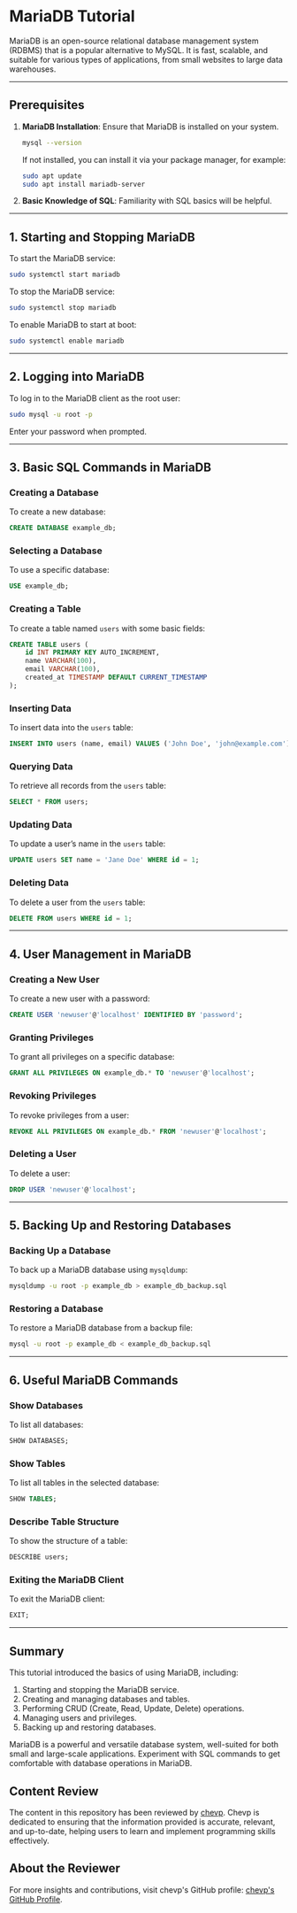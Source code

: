 
# MariaDB Tutorial

MariaDB is an open-source relational database management system (RDBMS) that is a popular alternative to MySQL. It is fast, scalable, and suitable for various types of applications, from small websites to large data warehouses.

---

## Prerequisites

1. **MariaDB Installation**: Ensure that MariaDB is installed on your system.
    ```bash
    mysql --version
    ```
    If not installed, you can install it via your package manager, for example:
    ```bash
    sudo apt update
    sudo apt install mariadb-server
    ```

2. **Basic Knowledge of SQL**: Familiarity with SQL basics will be helpful.

---

## 1. Starting and Stopping MariaDB

To start the MariaDB service:

```bash
sudo systemctl start mariadb
```

To stop the MariaDB service:

```bash
sudo systemctl stop mariadb
```

To enable MariaDB to start at boot:

```bash
sudo systemctl enable mariadb
```

---

## 2. Logging into MariaDB

To log in to the MariaDB client as the root user:

```bash
sudo mysql -u root -p
```

Enter your password when prompted.

---

## 3. Basic SQL Commands in MariaDB

### Creating a Database

To create a new database:

```sql
CREATE DATABASE example_db;
```

### Selecting a Database

To use a specific database:

```sql
USE example_db;
```

### Creating a Table

To create a table named `users` with some basic fields:

```sql
CREATE TABLE users (
    id INT PRIMARY KEY AUTO_INCREMENT,
    name VARCHAR(100),
    email VARCHAR(100),
    created_at TIMESTAMP DEFAULT CURRENT_TIMESTAMP
);
```

### Inserting Data

To insert data into the `users` table:

```sql
INSERT INTO users (name, email) VALUES ('John Doe', 'john@example.com');
```

### Querying Data

To retrieve all records from the `users` table:

```sql
SELECT * FROM users;
```

### Updating Data

To update a user’s name in the `users` table:

```sql
UPDATE users SET name = 'Jane Doe' WHERE id = 1;
```

### Deleting Data

To delete a user from the `users` table:

```sql
DELETE FROM users WHERE id = 1;
```

---

## 4. User Management in MariaDB

### Creating a New User

To create a new user with a password:

```sql
CREATE USER 'newuser'@'localhost' IDENTIFIED BY 'password';
```

### Granting Privileges

To grant all privileges on a specific database:

```sql
GRANT ALL PRIVILEGES ON example_db.* TO 'newuser'@'localhost';
```

### Revoking Privileges

To revoke privileges from a user:

```sql
REVOKE ALL PRIVILEGES ON example_db.* FROM 'newuser'@'localhost';
```

### Deleting a User

To delete a user:

```sql
DROP USER 'newuser'@'localhost';
```

---

## 5. Backing Up and Restoring Databases

### Backing Up a Database

To back up a MariaDB database using `mysqldump`:

```bash
mysqldump -u root -p example_db > example_db_backup.sql
```

### Restoring a Database

To restore a MariaDB database from a backup file:

```bash
mysql -u root -p example_db < example_db_backup.sql
```

---

## 6. Useful MariaDB Commands

### Show Databases

To list all databases:

```sql
SHOW DATABASES;
```

### Show Tables

To list all tables in the selected database:

```sql
SHOW TABLES;
```

### Describe Table Structure

To show the structure of a table:

```sql
DESCRIBE users;
```

### Exiting the MariaDB Client

To exit the MariaDB client:

```sql
EXIT;
```

---

## Summary

This tutorial introduced the basics of using MariaDB, including:

1. Starting and stopping the MariaDB service.
2. Creating and managing databases and tables.
3. Performing CRUD (Create, Read, Update, Delete) operations.
4. Managing users and privileges.
5. Backing up and restoring databases.

MariaDB is a powerful and versatile database system, well-suited for both small and large-scale applications. Experiment with SQL commands to get comfortable with database operations in MariaDB.

## Content Review

The content in this repository has been reviewed by [chevp](https://github.com/chevp). Chevp is dedicated to ensuring that the information provided is accurate, relevant, and up-to-date, helping users to learn and implement programming skills effectively.

## About the Reviewer

For more insights and contributions, visit chevp's GitHub profile: [chevp's GitHub Profile](https://github.com/chevp).
